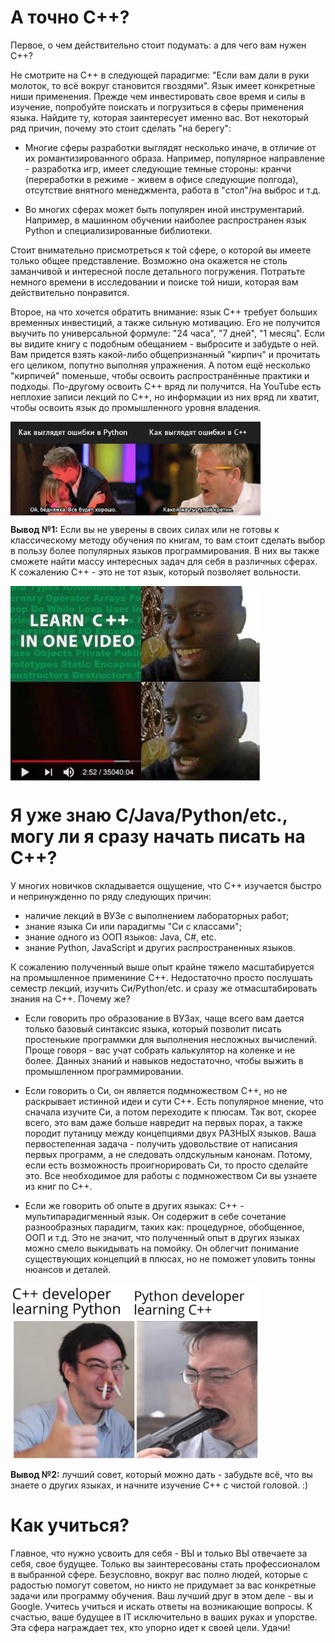 # А точно C++?

Первое, о чем действительно стоит подумать: а для чего вам нужен C++?

Не смотрите на C++ в следующей парадигме: "Если вам дали в руки молоток, то всё вокруг становится гвоздями". Язык имеет конкретные ниши применения. Прежде чем инвестировать свое время и силы в изучение, попробуйте поискать и погрузиться в сферы применения языка. Найдите ту, которая заинтересует именно вас. Вот некоторый ряд причин, почему это стоит сделать "на берегу":

- Многие сферы разработки выглядят несколько иначе, в отличие от их романтизированного образа. Например, популярное направление - разработка игр, имеет следующие темные стороны: кранчи (переработки в режиме - живем в офисе следующие полгода), отсутствие внятного менеджмента, работа в "стол"/на выброс и т.д. 

- Во многих сферах может быть популярен иной инструментарий. Например, в машинном обучении наиболее распространен язык Python и специализированные библиотеки.

Стоит внимательно присмотреться к той сфере, о которой вы имеете только общее представление. Возможно она окажется не столь заманчивой и интересной после детального погружения. Потратьте немного времени в исследовании и поиске той ниши, которая вам действительно понравится.

Второе, на что хочется обратить внимание: язык C++ требует больших временных инвестиций, а также сильную мотивацию. Его не получится выучить по универсальной формуле: "24 часа", "7 дней", "1 месяц". Если вы видите книгу с подобным обещанием - выбросите и забудьте о ней. Вам придется взять какой-либо общепризнанный "кирпич" и прочитать его целиком, попутно выполняя упражнения. А потом ещё несколько "кирпичей" поменьше, чтобы освоить распространённые практики и подходы. По-другому освоить C++ вряд ли получится. На YouTube есть неплохие записи лекций по C++, но информации из них вряд ли хватит, чтобы освоить язык до промышленного уровня владения.

<img src="Pics/SelfIdentification/ErrorCpp.jpg" width="400" align="middle">

**Вывод №1:** Если вы не уверены в своих силах или не готовы к классическому методу обучения по книгам, то вам стоит сделать выбор в пользу более популярных языков программирования. В них вы также сможете найти массу интересных задач для себя в различных сферах. К сожалению C++ - это не тот язык, который позволяет вольности.

<img src="Pics/SelfIdentification/LearnCppInOneVideo.jpg" width="400" align="middle">

# Я уже знаю C/Java/Python/etc., могу ли я сразу начать писать на C++?

У многих новичков складывается ощущение, что С++ изучается быстро и непринужденно по ряду следующих причин:
- наличие лекций в ВУЗе с выполнением лабораторных работ;
- знание языка Си или парадигмы "Си с классами";
- знание одного из ООП языков: Java, C#, etc.
- знание Python, JavaScript и других распространенных языков.

К сожалению полученный выше опыт крайне тяжело масштабируется на промышленное примениние C++. Недостаточно просто послушать семестр лекций, изучить Си/Python/etc. и сразу же отмасштабировать знания на C++. Почему же?

- Если говорить про образование в ВУЗах, чаще всего вам дается только базовый синтаксис языка, который позволит писать простенькие программки для выполнения несложных вычислений. Проще говоря - вас учат собрать калькулятор на коленке и не более. Данных знаний и навыков недостаточно, чтобы выжить в промышленном программировании.

- Если говорить о Си, он является подмножеством C++, но не раскрывает истинной идеи и сути C++. Есть популярное мнение, что сначала изучите Си, а потом переходите к плюсам. Так вот, скорее всего, это вам даже больше навредит на первых порах, а также породит путаницу между концепциями двух РАЗНЫХ языков. Ваша первостепенная задача - получить удовольствие от написания первых программ, а не следовать олдскульным канонам. Потому, если есть возможность проигнорировать Си, то просто сделайте это. Все необходимое для работы с подмножеством Си вы узнаете из книг по C++.

- Если же говорить об опыте в других языках: C++ - мультипарадигменный язык. Он содержит в себе сочетание разнообразных парадигм, таких как: процедурное, обобщенное, ООП и т.д. Это не значит, что полученный опыт в других языках можно смело выкидывать на помойку. Он облегчит понимание существующих концепций в плюсах, но не поможет уловить тонны нюансов и деталей.

<img src="Pics/SelfIdentification/CppPython.jpg" width="400" align="middle">

**Вывод №2:** лучший совет, который можно дать - забудьте всё, что вы знаете о других языках, и начните изучение C++ с чистой головой. :)

# Как учиться?

Главное, что нужно усвоить для себя - ВЫ и только ВЫ отвечаете за себя, свое будущее. Только вы заинтересованы стать профессионалом в выбранной сфере. Безусловно, вокруг вас полно людей, которые с радостью помогут советом, но никто не придумает за вас конкретные задачи или программу обучения. Ваш лучший друг в этом деле - вы и Google. Учитесь учиться и искать ответы на возникающие вопросы. К счастью, ваше будущее в IT исключительно в ваших руках и упорстве. Эта сфера награждает тех, кто упорно идет к своей цели. Удачи!